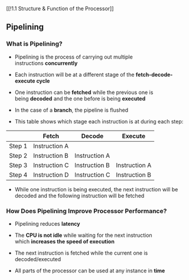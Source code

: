 [[!1.1 Structure & Function of the Processor]]

## Pipelining

### What is Pipelining?

- Pipelining is the process of carrying out multiple instructions **concurrently**
    
- Each instruction will be at a different stage of the **fetch-decode-execute cycle**
    
- One instruction can be **fetched** while the previous one is being **decoded** and the one before is being **executed**
    
- In the case of a **branch**, the pipeline is flushed
    
- This table shows which stage each instruction is at during each step:
    

||**Fetch**|**Decode**|**Execute**|
|---|---|---|---|
|Step 1|Instruction A|||
|Step 2|Instruction B|Instruction A||
|Step 3|Instruction C|Instruction B|Instruction A|
|Step 4|Instruction D|Instruction C|Instruction B|

- While one instruction is being executed, the next instruction will be decoded and the following instruction will be fetched
    

### How Does Pipelining Improve Processor Performance?

- Pipelining reduces **latency** 
    
- The **CPU is not idle** while waiting for the next instruction which **increases the speed of execution**
    
- The next instruction is fetched while the current one is decoded/executed
    
- All parts of the processor can be used at any instance in **time**
